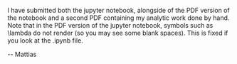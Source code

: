 I have submitted both the jupyter notebook, alongside of the PDF version of the notebook and a second PDF containing my analytic work done by hand.
Note that in the PDF version of the jupyter notebook, symbols such as \lambda do not render (so you may see some blank spaces). This 
is fixed if you look at the .ipynb file. 

-- Mattias 
